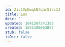```yaml
---
id: Zic1VpDwqkNfqarStri1J
title: Lux
desc: ''
updated: 1641267241383
created: 1641105063857
stub: false
isDir: false
---
```


